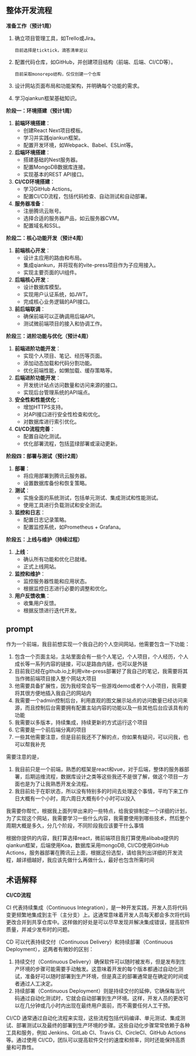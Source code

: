 ## **整体开发流程**

**准备工作（预计1周）**

1. 确立项目管理工具，如Trello或Jira。

   `目前选择是ticktick，滴答清单足以`

2. 配置代码仓库，如GitHub，并创建项目结构（前端、后端、CI/CD等）。

   `目前采取monorepo结构，仅仅创建一个仓库`

3. 设计网站页面布局和功能架构，并明确每个功能的需求。

4. 学习qiankun框架基础知识。

**阶段一：环境搭建（预计1周）**

1. **前端环境搭建**：
   - 创建React Next项目模板。
   - 学习并实践qiankun框架。
   - 配置开发环境，如Webpack、Babel、ESLint等。
2. **后端环境搭建**：
   - 搭建基础的Nest服务器。
   - 配置MongoDB数据库连接。
   - 实现基本的REST API接口。
3. **CI/CD环境搭建**：
   - 学习GitHub Actions。
   - 配置CI/CD流程，包括代码检查、自动测试和自动部署。
4. **服务器准备**：
   - 注册腾讯云账号。
   - 选择合适的服务器产品，如云服务器CVM。
   - 配置域名和SSL。

**阶段二：核心功能开发（预计4周）**

1. **前端核心开发**：
   - 设计主应用的路由和布局。
   - 集成qiankun，并将现有的vite-press项目作为子应用接入。
   - 实现主要页面的UI组件。
2. **后端核心开发**：
   - 设计数据库模型。
   - 实现用户认证系统，如JWT。
   - 完成核心业务逻辑的API接口。
3. **前后端联调**：
   - 确保前端可以正确调用后端API。
   - 测试微前端项目的接入和协调工作。

**阶段三：进阶功能与优化（预计4周）**

1. **前端进阶功能开发**：
   - 实现个人项目、笔记、经历等页面。
   - 添加动态加载和代码分割功能。
   - 优化前端性能，如懒加载、缓存策略等。
2. **后端进阶功能开发**：
   - 开发统计站点访问数量和访问来源的接口。
   - 实现后台管理系统的API端点。
3. **安全性和性能优化**：
   - 增加HTTPS支持。
   - 对API接口进行安全性检查和优化。
   - 对数据库进行索引优化。
4. **CI/CD流程完善**：
   - 配置自动化测试。
   - 优化部署流程，包括蓝绿部署或滚动更新。

**阶段四：部署与测试（预计2周）**

1. **部署**：
   - 将应用部署到腾讯云服务器。
   - 设置数据库备份和恢复策略。
2. **测试**：
   - 实施全面的系统测试，包括单元测试、集成测试和性能测试。
   - 使用工具进行负载测试和安全测试。
3. **监控和日志**：
   - 配置日志记录策略。
   - 配置监控系统，如Prometheus + Grafana。

**阶段五：上线与维护（持续过程）**

1. **上线**：
   - 确认所有功能和优化已就绪。
   - 正式上线网站。
2. **监控和维护**：
   - 监控服务器性能和应用状态。
   - 根据监控日志进行必要的调整和优化。
3. **用户反馈收集**：
   - 收集用户反馈。
   - 根据反馈进行迭代开发。





## prompt

作为一个前端，我目前想实现一个我自己的个人空间网站，他需要包含一下功能：

1. 包含一个页面主站，主站里面会有一些个人笔记，个人项目，个人经历，个人成长等一系列内容的链接，可以是路由内链，也可以是外链
2. 目前我已经在github.io上利用vite-press部署好了我自己的笔记，我需要将其当作微前端项目接入整个网站大项目
3. 他需要具备扩展性，因为我经常会写一些游戏demo或者个人小项目，我需要将其很方便地插入我自己的网站内
4. 我需要一个admin控制后台，利用直观的图文展示站点的访问数量已经访问来源，而且控制后台需要拥有配置主站内容的功能以及一些其他后台应该具有的功能
5. 我需要以多版本，持续集成，持续更新的方式运行这个项目
6. 它需要是一个前后端分离的项目
7. 一些其他需要注意，但是目前我还不了解的点，你如果有疑问，可以问我，也可以帮我补充



需要注意的是，

1. 我目前只是一个前端，熟悉的框架是react和vue，对于后端，整体的服务器部署，后期运维流程，数据库设计之类等这些我还不是很了解，做这个项目一方面也是为了让我熟悉开发全流程。
2. 我目前处于在职状态，所以没有特别多的时间去处理这个事情，平均下来工作日大概有一个小时，周六周日大概有6个小时可以投入



我需要你帮忙，根据我上面列举出来的一些特点，给我安排制定一个详细的计划，为了实现这个网站，我需要学习一些什么内容，我需要使用到哪些技术，然后整个周期大概是多久，分几个阶段，不同阶段我应该要干什么事情



根据你提供的内容，我打算选择react，微前端项目我打算使用alibaba提供的qiankun框架，后端使用Koa，数据库采用mongoDB, CI/CD使用GitHub Actions，服务器部署在腾讯云上面，根据这份选型，请给我列出详细的开发流程，越详细越好，我应该先做什么再做什么，最好也包含所需时间







## 术语解释

**CI/CD流程**

CI 代表持续集成（Continuous Integration），是一种开发实践，开发人员将代码变更频繁地集成到主干（主分支）上。这通常意味着开发人员每天都会多次将代码更改合并到共享仓库中。这样做的好处是可以尽早发现并解决集成错误，提高软件质量，并减少发布时的问题。

CD 可以代表持续交付（Continuous Delivery）和持续部署（Continuous Deployment），这两者有微妙的区别：

1. 持续交付（Continuous Delivery）确保软件可以随时被发布，但是发布到生产环境的步骤可能需要手动触发。这意味着开发的每个版本都通过自动化测试，准备好可以随时部署到生产环境，但是真正的部署通常是在确定的时间或者通过人工决定。
2. 持续部署（Continuous Deployment）则是持续交付的延伸，它确保每当代码通过自动化测试时，它就会自动部署到生产环境。这样，开发人员的更改可以在几分钟或几小时内出现在最终用户面前，而不需要任何人工干预。

CI/CD 通常通过自动化流程来实现，这些流程包括代码编译、单元测试、集成测试、部署测试以及最终的部署到生产环境的步骤。这些自动化步骤常常依赖于各种工具和服务，例如 Jenkins、GitLab CI、Travis CI、CircleCI、GitHub Actions 等。通过使用 CI/CD，团队可以提高软件交付的速度和频率，同时还能保持高质量和可靠性。